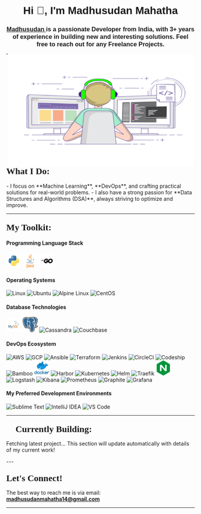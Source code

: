 <h1 align="center"><font face="Arial">Hi 👋, I'm Madhusudan Mahatha </font></h1>
<h3 align="center"><font face="Arial"><a href="https://www.linkedin.com/in/msmahatha/" target="_blank" rel="noreferrer">Madhusudan </a> is a passionate Developer from India, with 3+ years of experience in building new and interesting solutions. Feel free to reach out for any Freelance Projects.</font></h3>

<img align="right" height="300" width="500" src="https://raw.githubusercontent.com/mikonoid/mikonoid/main/images/gifs/coder3.gif" alt="Coder GIF" />

---

<h3 align="left"><font size="+2" face="Verdana">What I Do:</font></h3>
- I focus on **Machine Learning**, **DevOps**, and crafting practical solutions for real-world problems.
- I also have a strong passion for **Data Structures and Algorithms (DSA)**, always striving to optimize and improve.

---

<h3 align="left"><font size="+2" face="Verdana">My Toolkit:</font></h3>

#### Programming Language Stack
<p align="left">
    <img src="https://raw.githubusercontent.com/github/explore/80688e429a7d4ef2fca1e82350fe8e3517d3494d/topics/python/python.png" alt="Python" title="Python" width="40" height="40"/>
    <img src="https://raw.githubusercontent.com/github/explore/80688e429a7d4ef2fca1e82350fe8e3517d3494d/topics/java/java.png" alt="Java" title="Java" width="40" height="40"/>
    <img src="https://raw.githubusercontent.com/github/explore/80688e429a7d4ef2fca1e82350fe8e3517d3494d/topics/go/go.png" alt="Go" title="Go" width="40" height="40"/>
</p>

#### Operating Systems
<p align="left">
    <img src="https://brandlogos.net/wp-content/uploads/2020/03/Linux-logo.png" alt="Linux" title="Linux" width="40" height="40"/>
    <img src="https://www.vectorlogo.zone/logos/ubuntu/ubuntu-icon.svg" alt="Ubuntu" title="Ubuntu" width="40" height="40"/>
    <img src="https://www.vectorlogo.zone/logos/alpinelinux/alpinelinux-icon.svg" alt="Alpine Linux" title="Alpine Linux" width="40" height="40"/>
    <img src="https://www.vectorlogo.zone/logos/centos/centos-icon.svg" alt="CentOS" title="CentOS" width="40" height="40"/>
</p>

#### Database Technologies
<p align="left">
    <img src="https://raw.githubusercontent.com/github/explore/80688e429a7d4ef2fca1e82350fe8e3517d3494d/topics/mysql/mysql.png" alt="MySQL" title="MySQL" width="40" height="40"/>
    <img src="https://raw.githubusercontent.com/github/explore/80688e429a7d4ef2fca1e82350fe8e3517d3494d/topics/postgresql/postgresql.png" alt="PostgreSQL" title="PostgreSQL" width="40" height="40"/>
    <img src="https://www.vectorlogo.zone/logos/apache_cassandra/apache_cassandra-icon.svg" alt="Cassandra" title="Cassandra" width="40" height="40"/>
    <img src="https://www.vectorlogo.zone/logos/couchbase/couchbase-icon.svg" alt="Couchbase" title="Couchbase" width="40" height="40"/>
</p>

#### DevOps Ecosystem
<p align="left">
    <img src="https://www.vectorlogo.zone/logos/amazon_aws/amazon_aws-icon.svg" alt="AWS" title="AWS" width="40" height="40"/>
    <img src="https://www.vectorlogo.zone/logos/google_cloud/google_cloud-icon.svg" alt="GCP" title="GCP" width="40" height="40"/>
    <img src="https://www.vectorlogo.zone/logos/ansible/ansible-icon.svg" alt="Ansible" title="Ansible" width="40" height="40"/>
    <img src="https://www.vectorlogo.zone/logos/terraformio/terraformio-icon.svg" alt="Terraform" title="Terraform" width="40" height="40"/>
    <img src="https://www.vectorlogo.zone/logos/jenkins/jenkins-icon.svg" alt="Jenkins" title="Jenkins" width="40" height="40"/>
    <img src="https://www.vectorlogo.zone/logos/circleci/circleci-icon.svg" alt="CircleCI" title="CircleCI" width="40" height="40"/>
    <img src="https://www.vectorlogo.zone/logos/codeship/codeship-icon.svg" alt="Codeship" title="Codeship" width="40" height="40"/>
    <img src="https://www.vectorlogo.zone/logos/atlassian_bamboo/atlassian_bamboo-icon.svg" alt="Bamboo" title="Bamboo" width="40" height="40"/>
    <img src="https://raw.githubusercontent.com/github/explore/80688e429a7d4ef2fca1e82350fe8e3517d3494d/topics/docker/docker.png" alt="Docker" title="Docker" width="40" height="40"/>
    <img src="https://www.vectorlogo.zone/logos/goharborio/goharborio-icon.svg" alt="Harbor" title="Harbor" width="40" height="40"/>
    <img src="https://www.vectorlogo.zone/logos/kubernetes/kubernetes-icon.svg" alt="Kubernetes" title="Kubernetes" width="40" height="40"/>
    <img src="https://www.vectorlogo.zone/logos/helmsh/helmsh-icon.svg" alt="Helm" title="Helm" width="40" height="40"/>
    <img src="https://www.vectorlogo.zone/logos/traefikio/traefikio-icon.svg" alt="Traefik" title="Traefik" width="40" height="40"/>
    <img src="https://raw.githubusercontent.com/github/explore/85cceaeeaf993ca35664dc37ea24f9237fbbfc14/topics/nginx/nginx.png" alt="Nginx" title="Nginx" width="40" height="40"/>
    <img src="https://www.vectorlogo.zone/logos/elasticco_logstash/elasticco_logstash-icon.svg" alt="Logstash" title="Logstash" width="40" height="40"/>
    <img src="https://www.vectorlogo.zone/logos/elasticco_kibana/elasticco_kibana-icon.svg" alt="Kibana" title="Kibana" width="40" height="40"/>
    <img src="https://www.vectorlogo.zone/logos/prometheusio/prometheusio-icon.svg" alt="Prometheus" title="Prometheus" width="40" height="40"/>
    <img src="https://www.vectorlogo.zone/logos/graphiteapp/graphiteapp-icon.svg" alt="Graphite" title="Graphite" width="40" height="40"/>
    <img src="https://www.vectorlogo.zone/logos/grafana/grafana-icon.svg" alt="Grafana" title="Grafana" width="40" height="40"/>
</p>

#### My Preferred Development Environments
<p align="left">
    <img src="https://cdn.worldvectorlogo.com/logos/sublime-text.svg" alt="Sublime Text" title="Sublime Text" width="40" height="40"/>
    <img src="https://cdn.worldvectorlogo.com/logos/intellij-idea-1.svg" alt="IntelliJ IDEA" title="IntelliJ IDEA" width="40" height="40"/>
    <img src="https://www.vectorlogo.zone/logos/visualstudio_code/visualstudio_code-icon.svg" alt="VS Code" title="VS Code" width="40" height="40"/>
</p>

---

<h3 align="left"><font size="+2" face="Verdana">🚀 Currently Building:</font></h3>
<p>Fetching latest project... This section will update automatically with details of my current work!</p>
---

<h3 align="left"><font size="+2" face="Verdana">Let's Connect!</font></h3>
<p align="left">
    The best way to reach me is via email: <b><a href="mailto:madhusudanmahatha14@gmail.com">madhusudanmahatha14@gmail.com</a></b>
</p>

---
